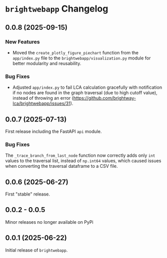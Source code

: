 # `brightwebapp` Changelog

## 0.0.8 (2025-09-15)

### New Features

- Moved the `create_plotly_figure_piechart` function from the `app/index.py` file to the `brightwebapp/visualization.py` module for better modularity and reusability.

### Bug Fixes

- Adjusted `app/index.py` to fail LCA calculation gracefully with notification if no nodes are found in the graph traversal (due to high cutoff value), instead of throwing an error (https://github.com/brightway-lca/brightwebapp/issues/31).

## 0.0.7 (2025-07-13)

First release including the FastAPI `api` module.

### Bug Fixes

The `_trace_branch_from_last_node` function now correctly adds only `int` values to the traversal list, instead of `np.int64` values, which caused issues when converting the traversal dataframe to a CSV file.

## 0.0.6 (2025-06-27)

First "stable" release.

## 0.0.2 - 0.0.5

Minor releases no longer available on PyPi

## 0.0.1 (2025-06-22)

Initial release of `brightwebapp`.